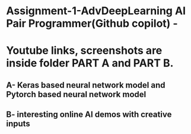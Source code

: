 # Assignment-1-AdvDeepLearning AI Pair Programmer(Github copilot) -

# Youtube links, screenshots are inside folder PART A and PART B.


## A- Keras based neural network model and Pytorch based neural network model

## B- interesting online AI demos with creative inputs 
